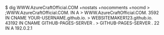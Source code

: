 $ dig WWW.AzureCraftOfficial.COM +nostats +nocomments +nocmd
    > ;WWW.AzureCraftOfficial.COM.                     IN      A
    > WWW.AzureCraftOfficial.COM.              3592    IN      CNAME   YOUR-USERNAME.github.io.
    > WEBSITEMAKER123.github.io.      43192   IN      CNAME    GITHUB-PAGES-SERVER .
    >  GITHUB-PAGES-SERVER .         22      IN      A       192.0.2.1

